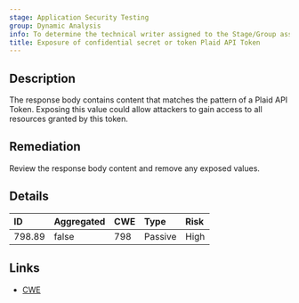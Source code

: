 ```yaml
---
stage: Application Security Testing
group: Dynamic Analysis
info: To determine the technical writer assigned to the Stage/Group associated with this page, see https://handbook.gitlab.com/handbook/product/ux/technical-writing/#assignments
title: Exposure of confidential secret or token Plaid API Token
---
```


## Description

The response body contains content that matches the pattern of a Plaid API Token.
Exposing this value could allow attackers to gain access to all resources granted by this token.

## Remediation

Review the response body content and remove any exposed values.

## Details

| ID | Aggregated | CWE | Type | Risk |
|:---|:-----------|:----|:-----|:-----|
| 798.89 | false | 798 | Passive | High |

## Links

- [CWE](https://cwe.mitre.org/data/definitions/798.html)
